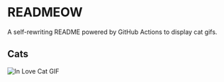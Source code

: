# READMEOW

A self-rewriting README powered by GitHub Actions to display cat gifs.

## Cats

![In Love Cat GIF](https://media3.giphy.com/media/v1.Y2lkPTlhY2QwMmRhem10YzlrMDhjYzBnNm1xZmJzbHhicDUxMDRtd3Y4ZGZsNGtwbm16OCZlcD12MV9naWZzX3NlYXJjaCZjdD1n/MDJ9IbxxvDUQM/200.gif)
